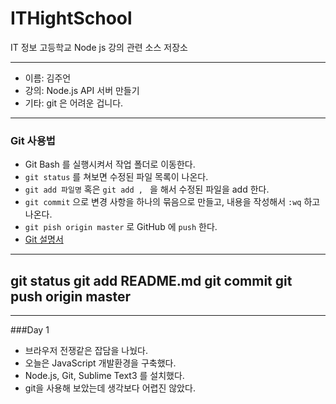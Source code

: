 # ITHightSchool
IT 정보 고등학교 Node js 강의 관련 소스 저장소

---

* 이름: 김주언
* 강의: Node.js API 서버 만들기
* 기타: git 은 어려운 겁니다.

---

### Git 사용법
* Git Bash 를 실행시켜서 작업 폴더로 이동한다.
* `git status` 를 쳐보면 수정된 파일 목록이 나온다.
* `git add 파일명` 혹은 `git add , ` 을 해서 수정된
파일을 add 한다.
* `git commit` 으로 변경 사항을 하나의 묶음으로 만들고,
내용을 작성해서 `:wq` 하고 나온다.
* `git pish origin master` 로 GitHub 에 `push` 한다.
* [Git 설명서](https://marklodato.github.io/visual-git-guide/index-ko.html)

---

git status
git add README.md
git commit
git push origin master
---


---


###Day 1
* 브라우저 전쟁같은 잡담을 나눴다.
* 오늘은 JavaScript 개발환경을 구축했다.
* Node.js, Git, Sublime Text3 를 설치했다.
* git을 사용해 보았는데 생각보다 어렵진 않았다.
